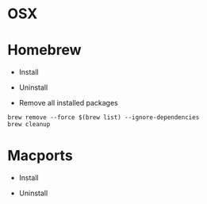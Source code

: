 # OSX

# Homebrew
- Install

- Uninstall

- Remove all installed packages
```
brew remove --force $(brew list) --ignore-dependencies
brew cleanup
```

# Macports
- Install

- Uninstall
